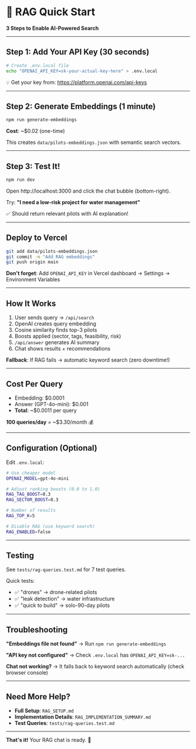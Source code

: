 # 🚀 RAG Quick Start

**3 Steps to Enable AI-Powered Search**

---

## Step 1: Add Your API Key (30 seconds)

```bash
# Create .env.local file
echo "OPENAI_API_KEY=sk-your-actual-key-here" > .env.local
```

💡 Get your key from: https://platform.openai.com/api-keys

---

## Step 2: Generate Embeddings (1 minute)

```bash
npm run generate-embeddings
```

**Cost**: ~$0.02 (one-time)

This creates `data/pilots-embeddings.json` with semantic search vectors.

---

## Step 3: Test It!

```bash
npm run dev
```

Open http://localhost:3000 and click the chat bubble (bottom-right).

Try: **"I need a low-risk project for water management"**

✅ Should return relevant pilots with AI explanation!

---

## Deploy to Vercel

```bash
git add data/pilots-embeddings.json
git commit -m "Add RAG embeddings"
git push origin main
```

**Don't forget**: Add `OPENAI_API_KEY` in Vercel dashboard → Settings → Environment Variables

---

## How It Works

1. User sends query → `/api/search`
2. OpenAI creates query embedding
3. Cosine similarity finds top-3 pilots
4. Boosts applied (sector, tags, feasibility, risk)
5. `/api/answer` generates AI summary
6. Chat shows results + recommendations

**Fallback**: If RAG fails → automatic keyword search (zero downtime!)

---

## Cost Per Query

- Embedding: $0.0001
- Answer (GPT-4o-mini): $0.001
- **Total**: ~$0.0011 per query

**100 queries/day** = ~$3.30/month 💰

---

## Configuration (Optional)

Edit `.env.local`:

```bash
# Use cheaper model
OPENAI_MODEL=gpt-4o-mini

# Adjust ranking boosts (0.0 to 1.0)
RAG_TAG_BOOST=0.3
RAG_SECTOR_BOOST=0.3

# Number of results
RAG_TOP_K=5

# Disable RAG (use keyword search)
RAG_ENABLED=false
```

---

## Testing

See `tests/rag-queries.test.md` for 7 test queries.

Quick tests:
- ✅ "drones" → drone-related pilots
- ✅ "leak detection" → water infrastructure
- ✅ "quick to build" → solo-90-day pilots

---

## Troubleshooting

**"Embeddings file not found"**
→ Run `npm run generate-embeddings`

**"API key not configured"**
→ Check `.env.local` has `OPENAI_API_KEY=sk-...`

**Chat not working?**
→ It falls back to keyword search automatically (check browser console)

---

## Need More Help?

- **Full Setup**: `RAG_SETUP.md`
- **Implementation Details**: `RAG_IMPLEMENTATION_SUMMARY.md`
- **Test Queries**: `tests/rag-queries.test.md`

---

**That's it!** Your RAG chat is ready. 🎉

